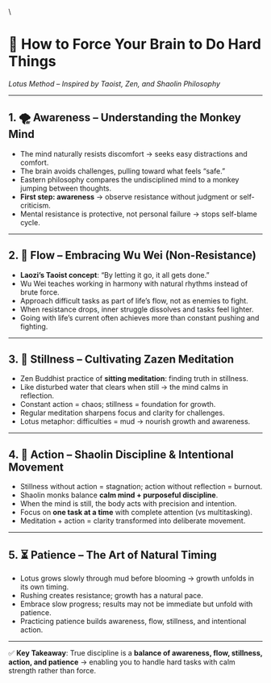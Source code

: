 \

# 🧠 How to Force Your Brain to Do Hard Things

*Lotus Method – Inspired by Taoist, Zen, and Shaolin Philosophy*

---

## 1. 🌪️ Awareness – Understanding the Monkey Mind

* The mind naturally resists discomfort → seeks easy distractions and comfort.
* The brain avoids challenges, pulling toward what feels “safe.”
* Eastern philosophy compares the undisciplined mind to a monkey jumping between thoughts.
* **First step: awareness** → observe resistance without judgment or self-criticism.
* Mental resistance is protective, not personal failure → stops self-blame cycle.

---

## 2. 🌊 Flow – Embracing Wu Wei (Non-Resistance)

* **Laozi’s Taoist concept**: “By letting it go, it all gets done.”
* Wu Wei teaches working in harmony with natural rhythms instead of brute force.
* Approach difficult tasks as part of life’s flow, not as enemies to fight.
* When resistance drops, inner struggle dissolves and tasks feel lighter.
* Going with life’s current often achieves more than constant pushing and fighting.

---

## 3. 🪷 Stillness – Cultivating Zazen Meditation

* Zen Buddhist practice of **sitting meditation**: finding truth in stillness.
* Like disturbed water that clears when still → the mind calms in reflection.
* Constant action = chaos; stillness = foundation for growth.
* Regular meditation sharpens focus and clarity for challenges.
* Lotus metaphor: difficulties = mud → nourish growth and awareness.

---

## 4. 🥋 Action – Shaolin Discipline & Intentional Movement

* Stillness without action = stagnation; action without reflection = burnout.
* Shaolin monks balance **calm mind + purposeful discipline**.
* When the mind is still, the body acts with precision and intention.
* Focus on **one task at a time** with complete attention (vs multitasking).
* Meditation + action = clarity transformed into deliberate movement.

---

## 5. ⏳ Patience – The Art of Natural Timing

* Lotus grows slowly through mud before blooming → growth unfolds in its own timing.
* Rushing creates resistance; growth has a natural pace.
* Embrace slow progress; results may not be immediate but unfold with patience.
* Practicing patience builds awareness, flow, stillness, and intentional action.

---

✅ **Key Takeaway**:
True discipline is a **balance of awareness, flow, stillness, action, and patience** → enabling you to handle hard tasks with calm strength rather than force.

